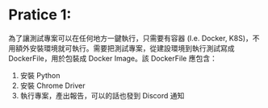 # Pratice 1:
為了讓測試專案可以在任何地方一鍵執行，只需要有容器 (I.e. Docker, K8S)，不用額外安裝環境就可執行。需要把測試專案，從建設環境到執行測試寫成 DockerFile，用於包裝成 Docker Image。該 DockerFile 應包含：

1. 安裝 Python
2. 安裝 Chrome Driver
3. 執行專案，產出報告，可以的話也發到 Discord 通知